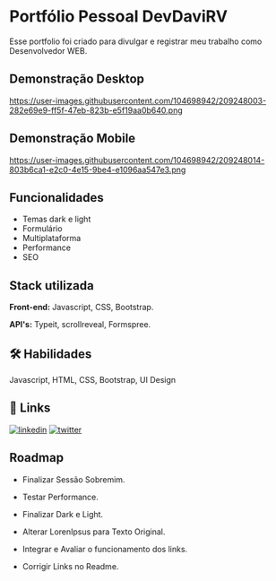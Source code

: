 
# Portfólio Pessoal DevDaviRV

Esse portfolio foi criado para divulgar e registrar meu trabalho como Desenvolvedor WEB.


## Demonstração Desktop

https://user-images.githubusercontent.com/104698942/209248003-282e69e9-ff5f-47eb-823b-e5f19aa0b640.png

## Demonstração Mobile

https://user-images.githubusercontent.com/104698942/209248014-803b6ca1-e2c0-4e15-9be4-e1096aa547e3.png
## Funcionalidades

- Temas dark e light
- Formulário
- Multiplataforma
- Performance
- SEO


## Stack utilizada

**Front-end:** Javascript, CSS, Bootstrap.

**API's:** Typeit, scrollreveal, Formspree.


## 🛠 Habilidades
Javascript, HTML, CSS, Bootstrap, UI Design


## 🔗 Links

[![linkedin](https://img.shields.io/badge/linkedin-0A66C2?style=for-the-badge&logo=linkedin&logoColor=white)](https://www.linkedin.com/)
[![twitter](https://img.shields.io/badge/twitter-1DA1F2?style=for-the-badge&logo=twitter&logoColor=white)](https://twitter.com/)


## Roadmap

- Finalizar Sessão Sobremim.

- Testar Performance.

- Finalizar Dark e Light.

- Alterar LorenIpsus para Texto Original.

- Integrar e Avaliar o funcionamento dos links.

- Corrigir Links no Readme.

